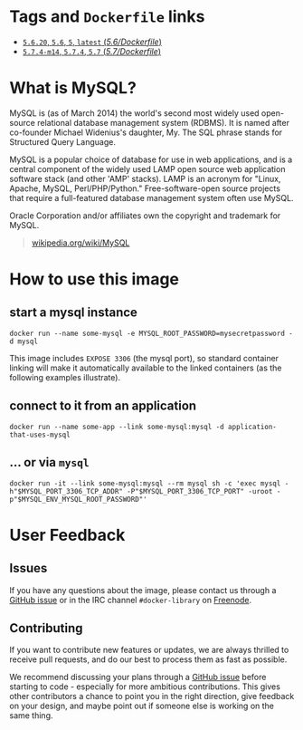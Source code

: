 # Tags and `Dockerfile` links

- [`5.6.20`, `5.6`, `5`, `latest` (*5.6/Dockerfile*)](https://github.com/docker-library/docker-mysql/blob/8f83313be73c8c294109d038aa2f921f6886b21c/5.6/Dockerfile)
- [`5.7.4-m14`, `5.7.4`, `5.7` (*5.7/Dockerfile*)](https://github.com/docker-library/docker-mysql/blob/8f83313be73c8c294109d038aa2f921f6886b21c/5.7/Dockerfile)

# What is MySQL?

MySQL is (as of March 2014) the world's second most widely used open-source relational database management system (RDBMS). It is named after co-founder Michael Widenius's daughter, My. The SQL phrase stands for Structured Query Language.

MySQL is a popular choice of database for use in web applications, and is a central component of the widely used LAMP open source web application software stack (and other 'AMP' stacks). LAMP is an acronym for "Linux, Apache, MySQL, Perl/PHP/Python." Free-software-open source projects that require a full-featured database management system often use MySQL.

Oracle Corporation and/or affiliates own the copyright and trademark for MySQL.

> [wikipedia.org/wiki/MySQL](https://en.wikipedia.org/wiki/MySQL)

# How to use this image

## start a mysql instance

    docker run --name some-mysql -e MYSQL_ROOT_PASSWORD=mysecretpassword -d mysql

This image includes `EXPOSE 3306` (the mysql port), so standard container linking will make it automatically available to the linked containers (as the following examples illustrate).

## connect to it from an application

    docker run --name some-app --link some-mysql:mysql -d application-that-uses-mysql

## ... or via `mysql`

    docker run -it --link some-mysql:mysql --rm mysql sh -c 'exec mysql -h"$MYSQL_PORT_3306_TCP_ADDR" -P"$MYSQL_PORT_3306_TCP_PORT" -uroot -p"$MYSQL_ENV_MYSQL_ROOT_PASSWORD"'

# User Feedback

## Issues

If you have any questions about the image, please contact us through a [GitHub issue](https://github.com/docker-library/mysql/issues) or in the IRC channel `#docker-library` on [Freenode](https://freenode.net).

## Contributing

If you want to contribute new features or updates, we are always thrilled to receive pull requests, and do our best to process them as fast as possible.

We recommend discussing your plans through a [GitHub issue](https://github.com/docker-library/mysql/issues) before starting to code - especially for more ambitious contributions. This gives other contributors a chance to point you in the right direction, give feedback on your design, and maybe point out if someone else is working on the same thing.
